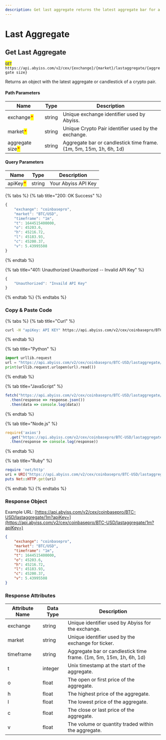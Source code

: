```yaml
---
description: Get last aggregate returns the latest aggregate bar for a crypto pair.
---
```


# Last Aggregate

## Get Last Aggregate

<mark style="color:blue;">`GET`</mark> `https://api.abyiss.com/v2/cex/{exchange}/{market}/lastaggregate/{aggregate size}`

Returns an object with the latest aggregate or candlestick of a crypto pair.

#### Path Parameters

| Name                                             | Type   | Description                                                        |
| ------------------------------------------------ | ------ | ------------------------------------------------------------------ |
| exchange<mark style="color:red;">\*</mark>       | string | Unique exchange identifier used by Abyiss.                         |
| market<mark style="color:red;">\*</mark>         | string | Unique Crypto Pair identifier used by the exchange.                |
| aggregate size<mark style="color:red;">\*</mark> | string | Aggregate bar or candlestick time frame. (1m, 5m, 15m, 1h, 6h, 1d) |

#### Query Parameters

| Name                                     | Type   | Description         |
| ---------------------------------------- | ------ | ------------------- |
| apiKey<mark style="color:red;">\*</mark> | string | Your Abyiss API Key |

{% tabs %}
{% tab title="200: OK Success" %}
```javascript
{
    "exchange": "coinbasepro",
    "market": "BTC/USD",
    "timeframe": "1m",
    "t": 1644515400000,
    "o": 45203.6,
    "h": 45216.72,
    "l": 45183.93,
    "c": 45200.37,
    "v": 5.43995508
}
```
{% endtab %}

{% tab title="401: Unauthorized Unauthorized -- Invalid API Key" %}
```javascript
{
    "Unauthorized": "Invaild API Key"
}
```
{% endtab %}
{% endtabs %}

### Copy & Paste Code

{% tabs %}
{% tab title="Curl" %}
```bash
curl -H "apiKey: API KEY" https://api.abyiss.com/v2/cex/coinbasepro/BTC-USD/lastaggregate/1m?apiKey=*
```
{% endtab %}

{% tab title="Python" %}
```python
import urllib.request
url = "https://api.abyiss.com/v2/cex/coinbasepro/BTC-USD/lastaggregate/1m?apiKey=*"
print(urllib.request.urlopen(url).read())
```
{% endtab %}

{% tab title="JavaScript" %}
```javascript
fetch("https://api.abyiss.com/v2/cex/coinbasepro/BTC-USD/lastaggregate/1m?apiKey=*")
  .then(response => response.json())
  .then(data => console.log(data))
```
{% endtab %}

{% tab title="Node.js" %}
```javascript
require('axios')
  .get("https://api.abyiss.com/v2/cex/coinbasepro/BTC-USD/lastaggregate/1m?apiKey=*")
  .then(response => console.log(response))
```
{% endtab %}

{% tab title="Ruby" %}
```ruby
require 'net/http'
uri = URI("https://api.abyiss.com/v2/cex/coinbasepro/BTC-USD/lastaggregate/1m?apiKey=*")
puts Net::HTTP.get(uri)
```
{% endtab %}
{% endtabs %}

### Response Object

Example URL: [https://api.abyiss.com/v2/cex/coinbasepro/BTC-USD/lastaggregate/1m?apiKey=](https://api.abyiss.com/v2/cex/coinbasepro/BTC-USD/lastaggregate/1m?apiKey=)

```json
{
    "exchange": "coinbasepro",
    "market": "BTC/USD",
    "timeframe": "1m",
    "t": 1644515400000,
    "o": 45203.6,
    "h": 45216.72,
    "l": 45183.93,
    "c": 45200.37,
    "v": 5.43995508
}
```

### Response Attributes&#x20;

| Attribute Name | Data Type | Description                                                        |
| -------------- | --------- | ------------------------------------------------------------------ |
| exchange       | string    | Unique identifier used by Abyiss for the exchange.                 |
| market         | string    | Unique identifier used by the exchange for ticker.                 |
| timeframe      | string    | Aggregate bar or candlestick time frame. (1m, 5m, 15m, 1h, 6h, 1d) |
| t              | integer   | Unix timestamp at the start of the aggregate.                      |
| o              | float     | The open or first price of the aggregate.                          |
| h              | float     | The highest price of the aggregate.                                |
| l              | float     | The lowest price of the aggregate.                                 |
| c              | float     | The close or last price of the aggregate.                          |
| v              | float     | The volume or quantity traded within the aggregate.                |
